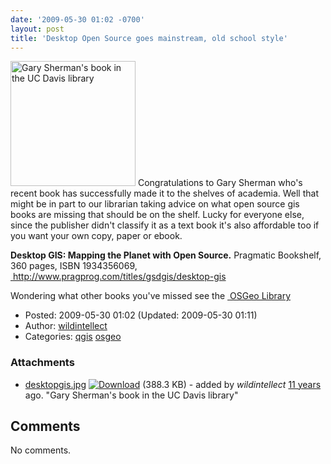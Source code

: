 ```yaml
---
date: '2009-05-30 01:02 -0700'
layout: post
title: 'Desktop Open Source goes mainstream, old school style'
---
```


[<img src="../raw-attachment/blog/shermanbook/desktopgis.jpg" title="Gary Sherman&#39;s book in the UC Davis library" alt="Gary Sherman&#39;s book in the UC Davis library" width="200" />](../attachment/blog/shermanbook/desktopgis.jpg.html)
Congratulations to Gary Sherman who's recent book has successfully made
it to the shelves of academia. Well that might be in part to our
librarian taking advice on what open source gis books are missing that
should be on the shelf. Lucky for everyone else, since the publisher
didn't classify it as a text book it's also affordable too if you want
your own copy, paper or ebook.

**Desktop GIS: Mapping the Planet with Open Source.** Pragmatic
Bookshelf, 360 pages, ISBN 1934356069,
<a href="http://www.pragprog.com/titles/gsdgis/desktop-gis" class="ext-link"> http://www.pragprog.com/titles/gsdgis/desktop-gis</a>

Wondering what other books you've missed see the
<a href="http://wiki.osgeo.org/wiki/Library" class="ext-link"> OSGeo
Library</a>

-   Posted: 2009-05-30 01:02 (Updated: 2009-05-30 01:11)
-   Author: [wildintellect](author/wildintellect.html)
-   Categories: [qgis](category/qgis.html) [osgeo](category/osgeo.html)

### Attachments

-   [desktopgis.jpg](../attachment/blog/shermanbook/desktopgis.jpg.html "View attachment")
    <a href="../raw-attachment/blog/shermanbook/desktopgis.jpg" class="trac-rawlink" title="Download"><img src="../chrome/common/download.png" alt="Download" /></a>
    (388.3 KB) - added by *wildintellect*
    <a href="http://192.168.1.113/timeline?from=2009-05-30T01%3A03%3A23-07%3A00&amp;precision=second" class="timeline" title="2009-05-30T01:03:23-07:00 in Timeline">11
    years</a> ago. "Gary Sherman's book in the UC Davis library"

Comments
--------

No comments.
